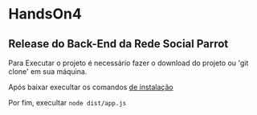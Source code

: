 # HandsOn4

## Release do Back-End da Rede Social Parrot

Para Executar o projeto é necessário fazer o download do projeto ou 'git clone' em sua máquina.

Após baixar execultar os comandos <a href="https://github.com/Hellimateas/HandsOn4/instalacao.txt"> de instalação</a>

Por fim, execultar `node dist/app.js`
